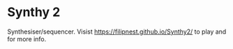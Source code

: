 # Synthy 2

Synthesiser/sequencer. Visist https://filipnest.github.io/Synthy2/ to play and for more info.

